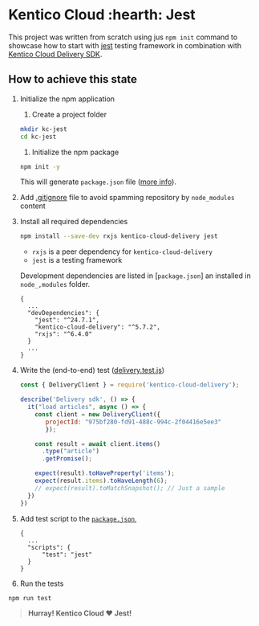 # Kentico Cloud :hearth: Jest

This project was written from scratch using jus `npm init` command to showcase how to start with [jest](https://jestjs.io) testing framework in combination with [Kentico Cloud Delivery SDK](https://github.com/Kentico/kentico-cloud-js/tree/master/packages/delivery#kentico-cloud-delivery-sdk).

## How to achieve this state

1. Initialize the npm application

    1. Create a project folder

    ```sh
    mkdir kc-jest
    cd kc-jest
    ```

    1. Initialize the npm package

    ```sh
    npm init -y
    ```

    This will generate `package.json` file ([more info](https://docs.npmjs.com/cli/init)).

1. Add [.gitignore](.gitignore) file to avoid spamming repository by `node_modules` content

1. Install all required dependencies

    ```sh
    npm install --save-dev rxjs kentico-cloud-delivery jest
    ```

    * `rxjs` is a peer dependency for `kentico-cloud-delivery`
    * `jest` is a testing framework

    Development dependencies are listed in [`package.json`] an installed in `node_,modules` folder.

    ```plain
    {
      ...
      "devDependencies": {
        "jest": "^24.7.1",
        "kentico-cloud-delivery": "^5.7.2",
        "rxjs": "^6.4.0"
      }
      ...
    }
    ```

1. Write the (end-to-end) test ([delivery.test.js](delivery.test.js))

      ```javascript
      const { DeliveryClient } = require('kentico-cloud-delivery');

      describe('Delivery sdk', () => {
        it("load articles", async () => {
          const client = new DeliveryClient({
             projectId: "975bf280-fd91-488c-994c-2f04416e5ee3" 
             });

          const result = await client.items()
            .type("article")
            .getPromise();

          expect(result).toHaveProperty('items');
          expect(result.items).toHaveLength(6);
          // expect(result).toMatchSnapshot(); // Just a sample
        })
      })
      ```

1. Add test script to the [`package.json`](package.json),

      ```plain
      {
        ...
        "scripts": {
            "test": "jest"
        }
      }
      ```

1. Run the tests

```sh
npm run test
```

> **Hurray! Kentico Cloud :heart: Jest!**
